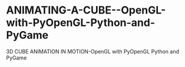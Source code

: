 # ANIMATING-A-CUBE--OpenGL-with-PyOpenGL-Python-and-PyGame
3D CUBE ANIMATION IN MOTION-OpenGL with PyOpenGL Python and PyGame
